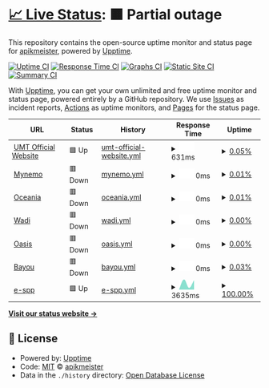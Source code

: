 # [📈 Live Status](https://apikmeister.github.io/umt-web-uptime): <!--live status--> **🟧 Partial outage**

This repository contains the open-source uptime monitor and status page for [apikmeister](https://apikmeister.github.io/umt-web-uptime), powered by [Upptime](https://github.com/upptime/upptime).

[![Uptime CI](https://github.com/apikmeister/umt-web-uptime/workflows/Uptime%20CI/badge.svg)](https://github.com/apikmeister/umt-web-uptime/actions?query=workflow%3A%22Uptime+CI%22)
[![Response Time CI](https://github.com/apikmeister/umt-web-uptime/workflows/Response%20Time%20CI/badge.svg)](https://github.com/apikmeister/umt-web-uptime/actions?query=workflow%3A%22Response+Time+CI%22)
[![Graphs CI](https://github.com/apikmeister/umt-web-uptime/workflows/Graphs%20CI/badge.svg)](https://github.com/apikmeister/umt-web-uptime/actions?query=workflow%3A%22Graphs+CI%22)
[![Static Site CI](https://github.com/apikmeister/umt-web-uptime/workflows/Static%20Site%20CI/badge.svg)](https://github.com/apikmeister/umt-web-uptime/actions?query=workflow%3A%22Static+Site+CI%22)
[![Summary CI](https://github.com/apikmeister/umt-web-uptime/workflows/Summary%20CI/badge.svg)](https://github.com/apikmeister/umt-web-uptime/actions?query=workflow%3A%22Summary+CI%22)

With [Upptime](https://upptime.js.org), you can get your own unlimited and free uptime monitor and status page, powered entirely by a GitHub repository. We use [Issues](https://github.com/apikmeister/umt-web-uptime/issues) as incident reports, [Actions](https://github.com/apikmeister/umt-web-uptime/actions) as uptime monitors, and [Pages](https://apikmeister.github.io/umt-web-uptime) for the status page.

<!--start: status pages-->
<!-- This summary is generated by Upptime (https://github.com/upptime/upptime) -->
<!-- Do not edit this manually, your changes will be overwritten -->
<!-- prettier-ignore -->
| URL | Status | History | Response Time | Uptime |
| --- | ------ | ------- | ------------- | ------ |
| <img alt="" src="https://icons.duckduckgo.com/ip3/www.umt.edu.my.ico" height="13"> [UMT Official Website](https://www.umt.edu.my) | 🟩 Up | [umt-official-website.yml](https://github.com/apikmeister/umt-web-uptime/commits/HEAD/history/umt-official-website.yml) | <details><summary><img alt="Response time graph" src="./graphs/umt-official-website/response-time-week.png" height="20"> 631ms</summary><br><a href="https://apikmeister.github.io/umt-web-uptime/history/umt-official-website"><img alt="Response time 631" src="https://img.shields.io/endpoint?url=https%3A%2F%2Fraw.githubusercontent.com%2Fapikmeister%2Fumt-web-uptime%2FHEAD%2Fapi%2Fumt-official-website%2Fresponse-time.json"></a><br><a href="https://apikmeister.github.io/umt-web-uptime/history/umt-official-website"><img alt="24-hour response time 631" src="https://img.shields.io/endpoint?url=https%3A%2F%2Fraw.githubusercontent.com%2Fapikmeister%2Fumt-web-uptime%2FHEAD%2Fapi%2Fumt-official-website%2Fresponse-time-day.json"></a><br><a href="https://apikmeister.github.io/umt-web-uptime/history/umt-official-website"><img alt="7-day response time 631" src="https://img.shields.io/endpoint?url=https%3A%2F%2Fraw.githubusercontent.com%2Fapikmeister%2Fumt-web-uptime%2FHEAD%2Fapi%2Fumt-official-website%2Fresponse-time-week.json"></a><br><a href="https://apikmeister.github.io/umt-web-uptime/history/umt-official-website"><img alt="30-day response time 631" src="https://img.shields.io/endpoint?url=https%3A%2F%2Fraw.githubusercontent.com%2Fapikmeister%2Fumt-web-uptime%2FHEAD%2Fapi%2Fumt-official-website%2Fresponse-time-month.json"></a><br><a href="https://apikmeister.github.io/umt-web-uptime/history/umt-official-website"><img alt="1-year response time 631" src="https://img.shields.io/endpoint?url=https%3A%2F%2Fraw.githubusercontent.com%2Fapikmeister%2Fumt-web-uptime%2FHEAD%2Fapi%2Fumt-official-website%2Fresponse-time-year.json"></a></details> | <details><summary><a href="https://apikmeister.github.io/umt-web-uptime/history/umt-official-website">0.05%</a></summary><a href="https://apikmeister.github.io/umt-web-uptime/history/umt-official-website"><img alt="All-time uptime 0.05%" src="https://img.shields.io/endpoint?url=https%3A%2F%2Fraw.githubusercontent.com%2Fapikmeister%2Fumt-web-uptime%2FHEAD%2Fapi%2Fumt-official-website%2Fuptime.json"></a><br><a href="https://apikmeister.github.io/umt-web-uptime/history/umt-official-website"><img alt="24-hour uptime 0.05%" src="https://img.shields.io/endpoint?url=https%3A%2F%2Fraw.githubusercontent.com%2Fapikmeister%2Fumt-web-uptime%2FHEAD%2Fapi%2Fumt-official-website%2Fuptime-day.json"></a><br><a href="https://apikmeister.github.io/umt-web-uptime/history/umt-official-website"><img alt="7-day uptime 0.05%" src="https://img.shields.io/endpoint?url=https%3A%2F%2Fraw.githubusercontent.com%2Fapikmeister%2Fumt-web-uptime%2FHEAD%2Fapi%2Fumt-official-website%2Fuptime-week.json"></a><br><a href="https://apikmeister.github.io/umt-web-uptime/history/umt-official-website"><img alt="30-day uptime 0.05%" src="https://img.shields.io/endpoint?url=https%3A%2F%2Fraw.githubusercontent.com%2Fapikmeister%2Fumt-web-uptime%2FHEAD%2Fapi%2Fumt-official-website%2Fuptime-month.json"></a><br><a href="https://apikmeister.github.io/umt-web-uptime/history/umt-official-website"><img alt="1-year uptime 0.05%" src="https://img.shields.io/endpoint?url=https%3A%2F%2Fraw.githubusercontent.com%2Fapikmeister%2Fumt-web-uptime%2FHEAD%2Fapi%2Fumt-official-website%2Fuptime-year.json"></a></details>
| <img alt="" src="https://icons.duckduckgo.com/ip3/mynemo.umt.edu.my.ico" height="13"> [Mynemo](https://mynemo.umt.edu.my) | 🟥 Down | [mynemo.yml](https://github.com/apikmeister/umt-web-uptime/commits/HEAD/history/mynemo.yml) | <details><summary><img alt="Response time graph" src="./graphs/mynemo/response-time-week.png" height="20"> 0ms</summary><br><a href="https://apikmeister.github.io/umt-web-uptime/history/mynemo"><img alt="Response time 0" src="https://img.shields.io/endpoint?url=https%3A%2F%2Fraw.githubusercontent.com%2Fapikmeister%2Fumt-web-uptime%2FHEAD%2Fapi%2Fmynemo%2Fresponse-time.json"></a><br><a href="https://apikmeister.github.io/umt-web-uptime/history/mynemo"><img alt="24-hour response time 0" src="https://img.shields.io/endpoint?url=https%3A%2F%2Fraw.githubusercontent.com%2Fapikmeister%2Fumt-web-uptime%2FHEAD%2Fapi%2Fmynemo%2Fresponse-time-day.json"></a><br><a href="https://apikmeister.github.io/umt-web-uptime/history/mynemo"><img alt="7-day response time 0" src="https://img.shields.io/endpoint?url=https%3A%2F%2Fraw.githubusercontent.com%2Fapikmeister%2Fumt-web-uptime%2FHEAD%2Fapi%2Fmynemo%2Fresponse-time-week.json"></a><br><a href="https://apikmeister.github.io/umt-web-uptime/history/mynemo"><img alt="30-day response time 0" src="https://img.shields.io/endpoint?url=https%3A%2F%2Fraw.githubusercontent.com%2Fapikmeister%2Fumt-web-uptime%2FHEAD%2Fapi%2Fmynemo%2Fresponse-time-month.json"></a><br><a href="https://apikmeister.github.io/umt-web-uptime/history/mynemo"><img alt="1-year response time 0" src="https://img.shields.io/endpoint?url=https%3A%2F%2Fraw.githubusercontent.com%2Fapikmeister%2Fumt-web-uptime%2FHEAD%2Fapi%2Fmynemo%2Fresponse-time-year.json"></a></details> | <details><summary><a href="https://apikmeister.github.io/umt-web-uptime/history/mynemo">0.01%</a></summary><a href="https://apikmeister.github.io/umt-web-uptime/history/mynemo"><img alt="All-time uptime 0.01%" src="https://img.shields.io/endpoint?url=https%3A%2F%2Fraw.githubusercontent.com%2Fapikmeister%2Fumt-web-uptime%2FHEAD%2Fapi%2Fmynemo%2Fuptime.json"></a><br><a href="https://apikmeister.github.io/umt-web-uptime/history/mynemo"><img alt="24-hour uptime 0.01%" src="https://img.shields.io/endpoint?url=https%3A%2F%2Fraw.githubusercontent.com%2Fapikmeister%2Fumt-web-uptime%2FHEAD%2Fapi%2Fmynemo%2Fuptime-day.json"></a><br><a href="https://apikmeister.github.io/umt-web-uptime/history/mynemo"><img alt="7-day uptime 0.01%" src="https://img.shields.io/endpoint?url=https%3A%2F%2Fraw.githubusercontent.com%2Fapikmeister%2Fumt-web-uptime%2FHEAD%2Fapi%2Fmynemo%2Fuptime-week.json"></a><br><a href="https://apikmeister.github.io/umt-web-uptime/history/mynemo"><img alt="30-day uptime 0.01%" src="https://img.shields.io/endpoint?url=https%3A%2F%2Fraw.githubusercontent.com%2Fapikmeister%2Fumt-web-uptime%2FHEAD%2Fapi%2Fmynemo%2Fuptime-month.json"></a><br><a href="https://apikmeister.github.io/umt-web-uptime/history/mynemo"><img alt="1-year uptime 0.01%" src="https://img.shields.io/endpoint?url=https%3A%2F%2Fraw.githubusercontent.com%2Fapikmeister%2Fumt-web-uptime%2FHEAD%2Fapi%2Fmynemo%2Fuptime-year.json"></a></details>
| <img alt="" src="https://icons.duckduckgo.com/ip3/epembelajaran.umt.edu.my.ico" height="13"> [Oceania](https://epembelajaran.umt.edu.my/oceania/) | 🟥 Down | [oceania.yml](https://github.com/apikmeister/umt-web-uptime/commits/HEAD/history/oceania.yml) | <details><summary><img alt="Response time graph" src="./graphs/oceania/response-time-week.png" height="20"> 0ms</summary><br><a href="https://apikmeister.github.io/umt-web-uptime/history/oceania"><img alt="Response time 0" src="https://img.shields.io/endpoint?url=https%3A%2F%2Fraw.githubusercontent.com%2Fapikmeister%2Fumt-web-uptime%2FHEAD%2Fapi%2Foceania%2Fresponse-time.json"></a><br><a href="https://apikmeister.github.io/umt-web-uptime/history/oceania"><img alt="24-hour response time 0" src="https://img.shields.io/endpoint?url=https%3A%2F%2Fraw.githubusercontent.com%2Fapikmeister%2Fumt-web-uptime%2FHEAD%2Fapi%2Foceania%2Fresponse-time-day.json"></a><br><a href="https://apikmeister.github.io/umt-web-uptime/history/oceania"><img alt="7-day response time 0" src="https://img.shields.io/endpoint?url=https%3A%2F%2Fraw.githubusercontent.com%2Fapikmeister%2Fumt-web-uptime%2FHEAD%2Fapi%2Foceania%2Fresponse-time-week.json"></a><br><a href="https://apikmeister.github.io/umt-web-uptime/history/oceania"><img alt="30-day response time 0" src="https://img.shields.io/endpoint?url=https%3A%2F%2Fraw.githubusercontent.com%2Fapikmeister%2Fumt-web-uptime%2FHEAD%2Fapi%2Foceania%2Fresponse-time-month.json"></a><br><a href="https://apikmeister.github.io/umt-web-uptime/history/oceania"><img alt="1-year response time 0" src="https://img.shields.io/endpoint?url=https%3A%2F%2Fraw.githubusercontent.com%2Fapikmeister%2Fumt-web-uptime%2FHEAD%2Fapi%2Foceania%2Fresponse-time-year.json"></a></details> | <details><summary><a href="https://apikmeister.github.io/umt-web-uptime/history/oceania">0.01%</a></summary><a href="https://apikmeister.github.io/umt-web-uptime/history/oceania"><img alt="All-time uptime 0.01%" src="https://img.shields.io/endpoint?url=https%3A%2F%2Fraw.githubusercontent.com%2Fapikmeister%2Fumt-web-uptime%2FHEAD%2Fapi%2Foceania%2Fuptime.json"></a><br><a href="https://apikmeister.github.io/umt-web-uptime/history/oceania"><img alt="24-hour uptime 0.01%" src="https://img.shields.io/endpoint?url=https%3A%2F%2Fraw.githubusercontent.com%2Fapikmeister%2Fumt-web-uptime%2FHEAD%2Fapi%2Foceania%2Fuptime-day.json"></a><br><a href="https://apikmeister.github.io/umt-web-uptime/history/oceania"><img alt="7-day uptime 0.01%" src="https://img.shields.io/endpoint?url=https%3A%2F%2Fraw.githubusercontent.com%2Fapikmeister%2Fumt-web-uptime%2FHEAD%2Fapi%2Foceania%2Fuptime-week.json"></a><br><a href="https://apikmeister.github.io/umt-web-uptime/history/oceania"><img alt="30-day uptime 0.01%" src="https://img.shields.io/endpoint?url=https%3A%2F%2Fraw.githubusercontent.com%2Fapikmeister%2Fumt-web-uptime%2FHEAD%2Fapi%2Foceania%2Fuptime-month.json"></a><br><a href="https://apikmeister.github.io/umt-web-uptime/history/oceania"><img alt="1-year uptime 0.01%" src="https://img.shields.io/endpoint?url=https%3A%2F%2Fraw.githubusercontent.com%2Fapikmeister%2Fumt-web-uptime%2FHEAD%2Fapi%2Foceania%2Fuptime-year.json"></a></details>
| <img alt="" src="https://icons.duckduckgo.com/ip3/epembelajaran.umt.edu.my.ico" height="13"> [Wadi](https://epembelajaran.umt.edu.my/wadi/) | 🟥 Down | [wadi.yml](https://github.com/apikmeister/umt-web-uptime/commits/HEAD/history/wadi.yml) | <details><summary><img alt="Response time graph" src="./graphs/wadi/response-time-week.png" height="20"> 0ms</summary><br><a href="https://apikmeister.github.io/umt-web-uptime/history/wadi"><img alt="Response time 0" src="https://img.shields.io/endpoint?url=https%3A%2F%2Fraw.githubusercontent.com%2Fapikmeister%2Fumt-web-uptime%2FHEAD%2Fapi%2Fwadi%2Fresponse-time.json"></a><br><a href="https://apikmeister.github.io/umt-web-uptime/history/wadi"><img alt="24-hour response time 0" src="https://img.shields.io/endpoint?url=https%3A%2F%2Fraw.githubusercontent.com%2Fapikmeister%2Fumt-web-uptime%2FHEAD%2Fapi%2Fwadi%2Fresponse-time-day.json"></a><br><a href="https://apikmeister.github.io/umt-web-uptime/history/wadi"><img alt="7-day response time 0" src="https://img.shields.io/endpoint?url=https%3A%2F%2Fraw.githubusercontent.com%2Fapikmeister%2Fumt-web-uptime%2FHEAD%2Fapi%2Fwadi%2Fresponse-time-week.json"></a><br><a href="https://apikmeister.github.io/umt-web-uptime/history/wadi"><img alt="30-day response time 0" src="https://img.shields.io/endpoint?url=https%3A%2F%2Fraw.githubusercontent.com%2Fapikmeister%2Fumt-web-uptime%2FHEAD%2Fapi%2Fwadi%2Fresponse-time-month.json"></a><br><a href="https://apikmeister.github.io/umt-web-uptime/history/wadi"><img alt="1-year response time 0" src="https://img.shields.io/endpoint?url=https%3A%2F%2Fraw.githubusercontent.com%2Fapikmeister%2Fumt-web-uptime%2FHEAD%2Fapi%2Fwadi%2Fresponse-time-year.json"></a></details> | <details><summary><a href="https://apikmeister.github.io/umt-web-uptime/history/wadi">0.00%</a></summary><a href="https://apikmeister.github.io/umt-web-uptime/history/wadi"><img alt="All-time uptime 0.00%" src="https://img.shields.io/endpoint?url=https%3A%2F%2Fraw.githubusercontent.com%2Fapikmeister%2Fumt-web-uptime%2FHEAD%2Fapi%2Fwadi%2Fuptime.json"></a><br><a href="https://apikmeister.github.io/umt-web-uptime/history/wadi"><img alt="24-hour uptime 0.00%" src="https://img.shields.io/endpoint?url=https%3A%2F%2Fraw.githubusercontent.com%2Fapikmeister%2Fumt-web-uptime%2FHEAD%2Fapi%2Fwadi%2Fuptime-day.json"></a><br><a href="https://apikmeister.github.io/umt-web-uptime/history/wadi"><img alt="7-day uptime 0.00%" src="https://img.shields.io/endpoint?url=https%3A%2F%2Fraw.githubusercontent.com%2Fapikmeister%2Fumt-web-uptime%2FHEAD%2Fapi%2Fwadi%2Fuptime-week.json"></a><br><a href="https://apikmeister.github.io/umt-web-uptime/history/wadi"><img alt="30-day uptime 0.00%" src="https://img.shields.io/endpoint?url=https%3A%2F%2Fraw.githubusercontent.com%2Fapikmeister%2Fumt-web-uptime%2FHEAD%2Fapi%2Fwadi%2Fuptime-month.json"></a><br><a href="https://apikmeister.github.io/umt-web-uptime/history/wadi"><img alt="1-year uptime 0.00%" src="https://img.shields.io/endpoint?url=https%3A%2F%2Fraw.githubusercontent.com%2Fapikmeister%2Fumt-web-uptime%2FHEAD%2Fapi%2Fwadi%2Fuptime-year.json"></a></details>
| <img alt="" src="https://icons.duckduckgo.com/ip3/epembelajaran.umt.edu.my.ico" height="13"> [Oasis](https://epembelajaran.umt.edu.my/oasis/) | 🟥 Down | [oasis.yml](https://github.com/apikmeister/umt-web-uptime/commits/HEAD/history/oasis.yml) | <details><summary><img alt="Response time graph" src="./graphs/oasis/response-time-week.png" height="20"> 0ms</summary><br><a href="https://apikmeister.github.io/umt-web-uptime/history/oasis"><img alt="Response time 0" src="https://img.shields.io/endpoint?url=https%3A%2F%2Fraw.githubusercontent.com%2Fapikmeister%2Fumt-web-uptime%2FHEAD%2Fapi%2Foasis%2Fresponse-time.json"></a><br><a href="https://apikmeister.github.io/umt-web-uptime/history/oasis"><img alt="24-hour response time 0" src="https://img.shields.io/endpoint?url=https%3A%2F%2Fraw.githubusercontent.com%2Fapikmeister%2Fumt-web-uptime%2FHEAD%2Fapi%2Foasis%2Fresponse-time-day.json"></a><br><a href="https://apikmeister.github.io/umt-web-uptime/history/oasis"><img alt="7-day response time 0" src="https://img.shields.io/endpoint?url=https%3A%2F%2Fraw.githubusercontent.com%2Fapikmeister%2Fumt-web-uptime%2FHEAD%2Fapi%2Foasis%2Fresponse-time-week.json"></a><br><a href="https://apikmeister.github.io/umt-web-uptime/history/oasis"><img alt="30-day response time 0" src="https://img.shields.io/endpoint?url=https%3A%2F%2Fraw.githubusercontent.com%2Fapikmeister%2Fumt-web-uptime%2FHEAD%2Fapi%2Foasis%2Fresponse-time-month.json"></a><br><a href="https://apikmeister.github.io/umt-web-uptime/history/oasis"><img alt="1-year response time 0" src="https://img.shields.io/endpoint?url=https%3A%2F%2Fraw.githubusercontent.com%2Fapikmeister%2Fumt-web-uptime%2FHEAD%2Fapi%2Foasis%2Fresponse-time-year.json"></a></details> | <details><summary><a href="https://apikmeister.github.io/umt-web-uptime/history/oasis">0.00%</a></summary><a href="https://apikmeister.github.io/umt-web-uptime/history/oasis"><img alt="All-time uptime 0.00%" src="https://img.shields.io/endpoint?url=https%3A%2F%2Fraw.githubusercontent.com%2Fapikmeister%2Fumt-web-uptime%2FHEAD%2Fapi%2Foasis%2Fuptime.json"></a><br><a href="https://apikmeister.github.io/umt-web-uptime/history/oasis"><img alt="24-hour uptime 0.00%" src="https://img.shields.io/endpoint?url=https%3A%2F%2Fraw.githubusercontent.com%2Fapikmeister%2Fumt-web-uptime%2FHEAD%2Fapi%2Foasis%2Fuptime-day.json"></a><br><a href="https://apikmeister.github.io/umt-web-uptime/history/oasis"><img alt="7-day uptime 0.00%" src="https://img.shields.io/endpoint?url=https%3A%2F%2Fraw.githubusercontent.com%2Fapikmeister%2Fumt-web-uptime%2FHEAD%2Fapi%2Foasis%2Fuptime-week.json"></a><br><a href="https://apikmeister.github.io/umt-web-uptime/history/oasis"><img alt="30-day uptime 0.00%" src="https://img.shields.io/endpoint?url=https%3A%2F%2Fraw.githubusercontent.com%2Fapikmeister%2Fumt-web-uptime%2FHEAD%2Fapi%2Foasis%2Fuptime-month.json"></a><br><a href="https://apikmeister.github.io/umt-web-uptime/history/oasis"><img alt="1-year uptime 0.00%" src="https://img.shields.io/endpoint?url=https%3A%2F%2Fraw.githubusercontent.com%2Fapikmeister%2Fumt-web-uptime%2FHEAD%2Fapi%2Foasis%2Fuptime-year.json"></a></details>
| <img alt="" src="https://icons.duckduckgo.com/ip3/bayou.umt.edu.my.ico" height="13"> [Bayou](https://bayou.umt.edu.my) | 🟥 Down | [bayou.yml](https://github.com/apikmeister/umt-web-uptime/commits/HEAD/history/bayou.yml) | <details><summary><img alt="Response time graph" src="./graphs/bayou/response-time-week.png" height="20"> 0ms</summary><br><a href="https://apikmeister.github.io/umt-web-uptime/history/bayou"><img alt="Response time 0" src="https://img.shields.io/endpoint?url=https%3A%2F%2Fraw.githubusercontent.com%2Fapikmeister%2Fumt-web-uptime%2FHEAD%2Fapi%2Fbayou%2Fresponse-time.json"></a><br><a href="https://apikmeister.github.io/umt-web-uptime/history/bayou"><img alt="24-hour response time 0" src="https://img.shields.io/endpoint?url=https%3A%2F%2Fraw.githubusercontent.com%2Fapikmeister%2Fumt-web-uptime%2FHEAD%2Fapi%2Fbayou%2Fresponse-time-day.json"></a><br><a href="https://apikmeister.github.io/umt-web-uptime/history/bayou"><img alt="7-day response time 0" src="https://img.shields.io/endpoint?url=https%3A%2F%2Fraw.githubusercontent.com%2Fapikmeister%2Fumt-web-uptime%2FHEAD%2Fapi%2Fbayou%2Fresponse-time-week.json"></a><br><a href="https://apikmeister.github.io/umt-web-uptime/history/bayou"><img alt="30-day response time 0" src="https://img.shields.io/endpoint?url=https%3A%2F%2Fraw.githubusercontent.com%2Fapikmeister%2Fumt-web-uptime%2FHEAD%2Fapi%2Fbayou%2Fresponse-time-month.json"></a><br><a href="https://apikmeister.github.io/umt-web-uptime/history/bayou"><img alt="1-year response time 0" src="https://img.shields.io/endpoint?url=https%3A%2F%2Fraw.githubusercontent.com%2Fapikmeister%2Fumt-web-uptime%2FHEAD%2Fapi%2Fbayou%2Fresponse-time-year.json"></a></details> | <details><summary><a href="https://apikmeister.github.io/umt-web-uptime/history/bayou">0.03%</a></summary><a href="https://apikmeister.github.io/umt-web-uptime/history/bayou"><img alt="All-time uptime 0.03%" src="https://img.shields.io/endpoint?url=https%3A%2F%2Fraw.githubusercontent.com%2Fapikmeister%2Fumt-web-uptime%2FHEAD%2Fapi%2Fbayou%2Fuptime.json"></a><br><a href="https://apikmeister.github.io/umt-web-uptime/history/bayou"><img alt="24-hour uptime 0.03%" src="https://img.shields.io/endpoint?url=https%3A%2F%2Fraw.githubusercontent.com%2Fapikmeister%2Fumt-web-uptime%2FHEAD%2Fapi%2Fbayou%2Fuptime-day.json"></a><br><a href="https://apikmeister.github.io/umt-web-uptime/history/bayou"><img alt="7-day uptime 0.03%" src="https://img.shields.io/endpoint?url=https%3A%2F%2Fraw.githubusercontent.com%2Fapikmeister%2Fumt-web-uptime%2FHEAD%2Fapi%2Fbayou%2Fuptime-week.json"></a><br><a href="https://apikmeister.github.io/umt-web-uptime/history/bayou"><img alt="30-day uptime 0.03%" src="https://img.shields.io/endpoint?url=https%3A%2F%2Fraw.githubusercontent.com%2Fapikmeister%2Fumt-web-uptime%2FHEAD%2Fapi%2Fbayou%2Fuptime-month.json"></a><br><a href="https://apikmeister.github.io/umt-web-uptime/history/bayou"><img alt="1-year uptime 0.03%" src="https://img.shields.io/endpoint?url=https%3A%2F%2Fraw.githubusercontent.com%2Fapikmeister%2Fumt-web-uptime%2FHEAD%2Fapi%2Fbayou%2Fuptime-year.json"></a></details>
| <img alt="" src="https://icons.duckduckgo.com/ip3/e-spp.umt.edu.my.ico" height="13"> [e-spp](http://e-spp.umt.edu.my) | 🟩 Up | [e-spp.yml](https://github.com/apikmeister/umt-web-uptime/commits/HEAD/history/e-spp.yml) | <details><summary><img alt="Response time graph" src="./graphs/e-spp/response-time-week.png" height="20"> 3635ms</summary><br><a href="https://apikmeister.github.io/umt-web-uptime/history/e-spp"><img alt="Response time 3635" src="https://img.shields.io/endpoint?url=https%3A%2F%2Fraw.githubusercontent.com%2Fapikmeister%2Fumt-web-uptime%2FHEAD%2Fapi%2Fe-spp%2Fresponse-time.json"></a><br><a href="https://apikmeister.github.io/umt-web-uptime/history/e-spp"><img alt="24-hour response time 3635" src="https://img.shields.io/endpoint?url=https%3A%2F%2Fraw.githubusercontent.com%2Fapikmeister%2Fumt-web-uptime%2FHEAD%2Fapi%2Fe-spp%2Fresponse-time-day.json"></a><br><a href="https://apikmeister.github.io/umt-web-uptime/history/e-spp"><img alt="7-day response time 3635" src="https://img.shields.io/endpoint?url=https%3A%2F%2Fraw.githubusercontent.com%2Fapikmeister%2Fumt-web-uptime%2FHEAD%2Fapi%2Fe-spp%2Fresponse-time-week.json"></a><br><a href="https://apikmeister.github.io/umt-web-uptime/history/e-spp"><img alt="30-day response time 3635" src="https://img.shields.io/endpoint?url=https%3A%2F%2Fraw.githubusercontent.com%2Fapikmeister%2Fumt-web-uptime%2FHEAD%2Fapi%2Fe-spp%2Fresponse-time-month.json"></a><br><a href="https://apikmeister.github.io/umt-web-uptime/history/e-spp"><img alt="1-year response time 3635" src="https://img.shields.io/endpoint?url=https%3A%2F%2Fraw.githubusercontent.com%2Fapikmeister%2Fumt-web-uptime%2FHEAD%2Fapi%2Fe-spp%2Fresponse-time-year.json"></a></details> | <details><summary><a href="https://apikmeister.github.io/umt-web-uptime/history/e-spp">100.00%</a></summary><a href="https://apikmeister.github.io/umt-web-uptime/history/e-spp"><img alt="All-time uptime 100.00%" src="https://img.shields.io/endpoint?url=https%3A%2F%2Fraw.githubusercontent.com%2Fapikmeister%2Fumt-web-uptime%2FHEAD%2Fapi%2Fe-spp%2Fuptime.json"></a><br><a href="https://apikmeister.github.io/umt-web-uptime/history/e-spp"><img alt="24-hour uptime 100.00%" src="https://img.shields.io/endpoint?url=https%3A%2F%2Fraw.githubusercontent.com%2Fapikmeister%2Fumt-web-uptime%2FHEAD%2Fapi%2Fe-spp%2Fuptime-day.json"></a><br><a href="https://apikmeister.github.io/umt-web-uptime/history/e-spp"><img alt="7-day uptime 100.00%" src="https://img.shields.io/endpoint?url=https%3A%2F%2Fraw.githubusercontent.com%2Fapikmeister%2Fumt-web-uptime%2FHEAD%2Fapi%2Fe-spp%2Fuptime-week.json"></a><br><a href="https://apikmeister.github.io/umt-web-uptime/history/e-spp"><img alt="30-day uptime 100.00%" src="https://img.shields.io/endpoint?url=https%3A%2F%2Fraw.githubusercontent.com%2Fapikmeister%2Fumt-web-uptime%2FHEAD%2Fapi%2Fe-spp%2Fuptime-month.json"></a><br><a href="https://apikmeister.github.io/umt-web-uptime/history/e-spp"><img alt="1-year uptime 100.00%" src="https://img.shields.io/endpoint?url=https%3A%2F%2Fraw.githubusercontent.com%2Fapikmeister%2Fumt-web-uptime%2FHEAD%2Fapi%2Fe-spp%2Fuptime-year.json"></a></details>

<!--end: status pages-->

[**Visit our status website →**](https://apikmeister.github.io/umt-web-uptime)

## 📄 License

- Powered by: [Upptime](https://github.com/upptime/upptime)
- Code: [MIT](./LICENSE) © [apikmeister](https://apikmeister.github.io/umt-web-uptime)
- Data in the `./history` directory: [Open Database License](https://opendatacommons.org/licenses/odbl/1-0/)
